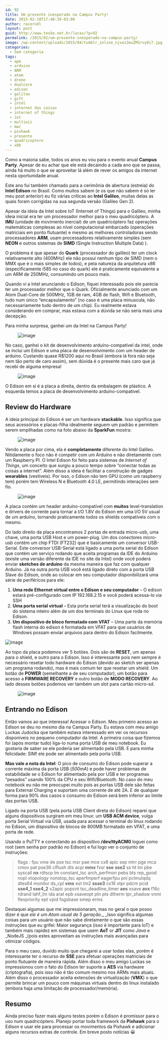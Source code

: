 ```yaml
---
id: 92
title: Um presente inesperado na Campus Party!
date: 2015-02-18T17:40:39-03:00
author: racerxdl
layout: post
guid: http://www.teske.net.br/lucas/?p=92
permalink: /2015/02/um-presente-inesperado-na-campus-party/
image: /wp-content/uploads/2015/04/tumblr_inline_njxos3euZM1rvy8i7.jpg
categories:
  - Sem categoria
tags:
  - apm
  - arduino
  - ARM
  - atom
  - drone
  - dualcore
  - edison
  - galileo
  - gift
  - intel
  - internet das coisas
  - internet of things
  - iot
  - multiwii
  - mwc
  - pixhawk
  - presente
  - quadricoptero
  - x86
---
```

Como a maioria sabe, todos os anos eu vou para o evento anual **Campus Party**. Apesar de eu achar que ele está decaindo a cada ano que se passa, ainda há muito o que se aproveitar lá além de rever os amigos da internet nesta oportunidade anual.

Este ano fui também chamado para a cerimônia de abertura (estreia) do **Intel Edison** no Brasil. Como muitos sabem (e os que não sabem é só ler meu post anterior) eu fiz várias críticas ao **Intel Galileo**, muitas delas as quais foram corrigidas na sua segunda versão (Galileo Gen 2).

Apesar da ideia da Intel sobre IoT (Internet of Things) para o Galileo, minha ideia inicial era ter um processador melhor para o meu quadricóptero. A **IMU** (unidade de movimento inercial) de um quadricóptero faz operações matemáticas complexas ao nível computacional embarcado (operações matriciais em ponto flutuante) e mesmo as melhores controladoras sendo processadores **ARM**, usam processadores relativamente simples (sem **NEON** e outros sistemas de **SIMD** (Single Instruction Multiple Data) ).

<!--more-->

O problema é que apesar do **Quark** (processador do galileo) ter um clock relativamente alto (400MHz) ele não possui nenhum tipo de SIMD (nem o MMX que é o mais simples de todos), e pela natureza da arquitetura x86 (especificamente i585 no caso do quark) ele é praticamente equivalente a um ARM de 250MHz, consumindo um pouco mais.

Quando vi a Intel anunciando o Edison, fiquei interessado pois ele parecia ter um processador melhor que o Quark. Oficialmente anunciado com um Atom Dual-Core de 500MHz, 1GB de ram, 4GB de flash, Wifi e Bluetooth, tudo num único &#8220;encapsulamento&#8221; (no caso é uma placa minuscula, não necessariamente tudo dentro de um chip). Eu realmente estava considerando em comprar, mas estava com a dúvida se não seria mais uma decepção.

Para minha surpresa, ganhei um da Intel na Campus Party!<figure>

![image](https://31.media.tumblr.com/9f4837d6d4215d9058669a67a329091b/tumblr_inline_njxos3euZM1rvy8i7.jpg) </figure> 

No caso, ganhei o kit de desenvolvimento arduíno-compatível da intel, onde se inclui um Edison e uma placa de desenvolvimento com um header de arduino. Custando quase R$1200 aqui no Brasil (embora lá fora não seja nem tão perto de caro assim), sem dúvida é o presente mais caro que já recebi de alguma empresa!<figure>

![image](https://31.media.tumblr.com/17df3e0211c39886ef916d652db7b18d/tumblr_inline_njxpiymhQX1rvy8i7.jpg) </figure> 

O Edison em si é a placa a direita, dentro da embalagem de plástico. A esquerda temos a placa de desenvolvimento arduino-compativel.

## Review do Hardware

A ideia principal do Edison é ser um hardware **stackable**. Isso significa que seus acessórios e placas-filha idealmente seguem um padrão e permitem serem empilhadas como na foto abaixo da **SparkFun** mostra:<figure>

![image](https://31.media.tumblr.com/43db77adb12a9d8ec307f2eef6e92fc8/tumblr_inline_njxpnwLIMn1rvy8i7.jpg) </figure> 

Vendo a placa por cima, ela é **completamente** diferente do Intel Galileo. Nitidamente o foco não é competir com um Arduíno e não diretamente com um Raspberry PI. O Intel Edison foi feito para sistemas de _Internet of Things_, um conceito que surgiu a pouco tempo sobre &#8220;conectar todas as coisas a internet&#8221;. Além disso a ideia é facilitar a construção de gadges **wearables** (vestíveis). Por isso, o Edison não tem GPU (como um raspberry tem) porém tem Wireless N e Bluetooth 4.0 LE, permitindo interações sem fio.<figure>

![image](https://31.media.tumblr.com/c9c212165ede6e502d6fd5b8285a2326/tumblr_inline_njxpthBQqj1rvy8i7.jpg) </figure> 

A placa contém um header arduíno-compatível com **muitos** level-translation e drivers de corrente para tornar a I/O 1.8V do Edison em uma I/O 5V usual de um arduíno, tornando praticamente _todos_ os shields compatíveis com o mesmo.

Do lado direito da placa encontramos 2 portas de entrada micro-usb, uma chave, uma porta USB Host e um power-plug. Um dos conectores micro-usb contém um chip FTDI (FT232) que é basicamente um conversor USB-Serial. Este conversor USB-Serial está ligado a uma porta serial do Edison que contém um serviço rodando que aceita programas da IDE do Arduíno (existe uma versão diferente da IDE no site da Intel) onde você poderá enviar **sketches de arduíno** da mesma maneira que faz com qualquer Arduíno. Já na outra porta USB você está ligado direto com a porta USB Slave do Edison, onde ao colocar em seu computador disponibilizará uma série de periféricos para ele:

  1. **Uma rede Ethernet virtual entre o Edison e seu computador** &#8211; O edison estará pré-configurado com IP 192.168.2.15 e você poderá acessa-lo via SSH
  2. **Uma porta serial virtual** &#8211; Esta porta serial terá a visualização do boot do sistema inteiro além de um dos terminais do Linux que roda no Edison.
  3. **Um dispositivo de bloco formatado com VFAT** &#8211; Uma parte da memória flash interna do edison é formatada em VFAT para que usuários de Windows possam enviar arquivos para dentro do Edison facilmente.<figure>

![image](https://31.media.tumblr.com/3decc004689b74bc6194078074984455/tumblr_inline_njxq8eTFKn1rvy8i7.jpg) </figure> 

Ao topo da placa podemos ver 5 botões. Dois são de **RESET**, um apenas para o shield, e outro para o Edison. Isso é interessante pois nem sempre é necessário resetar todo hardware do Edison (devido ao sketch ser apenas um programa rodando), mas é mais comum ter que resetar um shield. Um botão de **POWER** (semelhante a de seu computador), um botão para acesso a **FIRMWARE RECOVERY** e outro botão de **MODO RECOVERY**. Ao lado desses botões podemos ver também um slot para cartão micro-sd.<figure>

![image](https://31.media.tumblr.com/56f78dd63d83c27993b5700e0ca45c32/tumblr_inline_njxqg4YgPR1rvy8i7.jpg) </figure> 

## Entrando no Edison

Então vamos ao que interessa! Acessar o Edison. Meu primeiro acesso ao Edison se deu no mesmo dia na Campus Party. Eu estava com meu amigo Luckas Judocka que também estava interessado em ver os recursos disponíveis no pequeno computador da Intel. A primeira coisa que fizemos foi (após montar tudo) liga-lo numa porta USB de meu notebook. Eu gostaria de saber se ele poderia ser alimentado pela USB. E para minha felicidade: SIM! ele pode ser alimentado pela porta USB.

**Mas vale a nota da Intel**: O pico de consumo do Edison pode superar a corrente máxima da porta USB (_500mA_) e pode haver problemas de estabilidade se o Edison for alimentado pela por USB e ter programas &#8220;pesados&#8221; usando 100% da CPU e seu Wifi/Bluetooth. No caso do meu notebook eu não me preocupei muito pois as portas USB dele são feitas para External Charging e suportam uma corrente de até 2A. E de qualquer forma para 90% dos casos o consumo do Edison será bem inferior ao limite das portas USB.

Ligado na porta USB (pela porta USB Client direta do Edison) reparei que alguns dispositivos surgiram em meu linux: um **USB ACM device**, vulga porta Serial Virtual via USB, usada para acessar o terminal do linux rodando no Edison, um dispositivo de blocos de 800MB formatado em VFAT, e uma porta de rede.

Usando o PuTTY e conectando ao dispositivo **/dev/ttyACM0** loguei como root (sem senha por padrão no Edison) e fui logo ver o conjunto de instruções:

> flags : fpu vme de pse tsc msr pae mce cx8 apic sep mtrr pge mca cmov pat pse36 clflush dts acpi **mmx** fxsr **sse** **sse2** ss ht tm pbe syscall **nx** rdtscp lm constant\_tsc arch\_perfmon pebs bts rep\_good nopl xtopology nonstop\_tsc aperfmperf eagerfpu pni pclmulqdq dtes64 monitor ds_cpl **vmx** est tm2 **ssse3** cx16 xtpr pdcm pcid **sse4_1** **sse4_2** x2apic popcnt tsc\_deadline\_timer **aes** xsave **avx** f16c rdrand lahf\_lm ida arat epb xsaveopt pln pts dtherm tpr\_shadow vnmi flexpriority ept vpid fsgsbase smep erms

Destaquei algumas que me impressionaram, mas no geral o que posso dizer é que _ele é um Atom usual de 5 geração_._ _Isso significa algumas coisas para um usuário que não sabe diretamente o que são essas instruções que eu grifei: Maior segurança (isso é importante para IoT) e também mais rapidez em sistemas que usem **AoT** or **JIT** como _Java_ e _NodeJS _(pois estes aproveitam as instruções mais avançadas para otimizar códigos.

Para o meu caso, duvido muito que chegarei a usar todas elas, porém é interessante ter o recurso de **SSE** para efetuar operações matriciais de ponto flutuante de maneira rápida. Além disso o meu amigo Luckas se impressionou com o fato do Edison ter suporte a **AES** via hardware (criptografia), pois isso não é tão comum mesmo nos ARMs mais atuais. Além disso o processador aceita extensões de virtualização (**VMX**) o que permite brincar um pouco com máquinas virtuais dentro do linux instalado (embora haja uma limitação de processador/memória).

## Resumo

Ainda preciso fazer mais alguns testes porém o Edison é promissor para o uso num quadricóptero. Planejo portar toda framework da **Pixhawk** para o Edison e usar ele para processar os movimentos da Pixhawk e adicionar alguns recursos extras de controle. Em breve posto notícias 😀